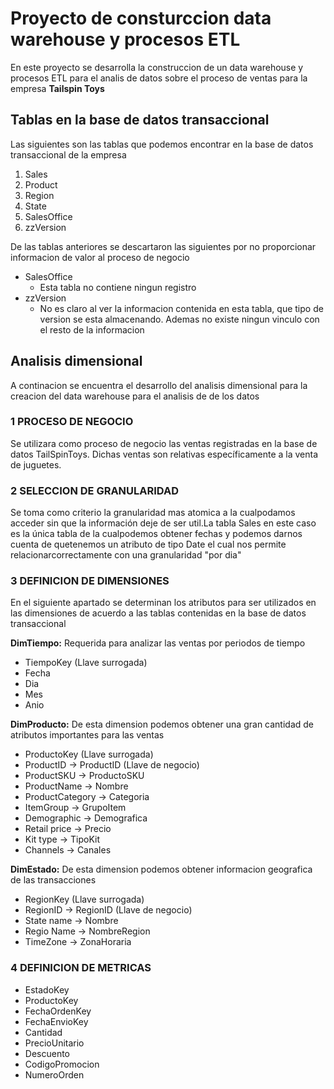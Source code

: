 # Proyecto de consturccion data warehouse y procesos ETL

En este proyecto se desarrolla la construccion de un data warehouse y procesos ETL para el analis de datos sobre el proceso de ventas para la empresa **Tailspin Toys**

## Tablas en la base de datos transaccional

Las siguientes son las tablas que podemos encontrar en la base de datos transaccional de la empresa

1. Sales
2. Product
3. Region
4. State
5. SalesOffice
6. zzVersion

De las tablas anteriores se descartaron las siguientes por no proporcionar informacion de valor al proceso de negocio

- SalesOffice
  - Esta tabla no contiene ningun registro
- zzVersion
  - No es claro al ver la informacion contenida en esta tabla, que tipo de version se esta almacenando. Ademas no existe ningun vinculo con el resto de la informacion

## Analisis dimensional

A continacion se encuentra el desarrollo del analisis dimensional para la creacion del data warehouse para el analisis de de los datos

### 1 PROCESO DE NEGOCIO

Se utilizara como proceso de negocio las ventas registradas en la base de datos TailSpinToys. Dichas ventas son relativas específicamente a la venta de juguetes.

### 2 SELECCION DE GRANULARIDAD

Se toma como criterio la granularidad mas atomica a la cualpodamos acceder sin que la información deje de ser util.La tabla Sales en este caso es la única tabla de la cualpodemos obtener fechas y podemos darnos cuenta de quetenemos un atributo de tipo Date el cual nos permite relacionarcorrectamente con una granularidad "por dia"

### 3 DEFINICION DE DIMENSIONES

En el siguiente apartado se determinan los atributos para ser utilizados en las dimensiones de acuerdo a las tablas contenidas en la base de datos transaccional

**DimTiempo:** Requerida para analizar las ventas por periodos de tiempo

- TiempoKey (Llave surrogada)
- Fecha
- Dia
- Mes
- Anio

**DimProducto:** De esta dimension podemos obtener una gran cantidad de atributos importantes para las ventas

- ProductoKey (Llave surrogada)
- ProductID -> ProductID (Llave de negocio)
- ProductSKU -> ProductoSKU
- ProductName -> Nombre
- ProductCategory -> Categoria
- ItemGroup -> GrupoItem
- Demographic -> Demografica
- Retail price -> Precio
- Kit type -> TipoKit
- Channels -> Canales

**DimEstado:** De esta dimension podemos obtener informacion geografica de las transacciones

- RegionKey (Llave surrogada)
- RegionID -> RegionID (Llave de negocio)
- State name -> Nombre
- Regio Name -> NombreRegion
- TimeZone -> ZonaHoraria

### 4 DEFINICION DE METRICAS

- EstadoKey
- ProductoKey
- FechaOrdenKey
- FechaEnvioKey
- Cantidad
- PrecioUnitario
- Descuento
- CodigoPromocion
- NumeroOrden
